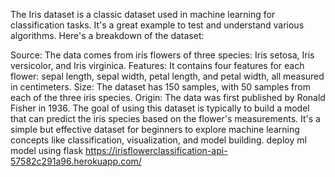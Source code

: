 The Iris dataset is a classic dataset used in machine learning for classification tasks. It's a great example to test and understand various algorithms. Here's a breakdown of the dataset:

Source: The data comes from iris flowers of three species: Iris setosa, Iris versicolor, and Iris virginica.
Features: It contains four features for each flower: sepal length, sepal width, petal length, and petal width, all measured in centimeters.
Size: The dataset has 150 samples, with 50 samples from each of the three iris species.
Origin: The data was first published by Ronald Fisher in 1936.
The goal of using this dataset is typically to build a model that can predict the iris species based on the flower's measurements. It's a simple but effective dataset for beginners to explore machine learning concepts like classification, visualization, and model building.
 deploy  ml model using flask
https://irisflowerclassification-api-57582c291a96.herokuapp.com/
